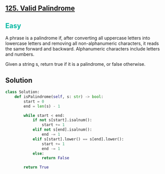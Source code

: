 ## [125. Valid Palindrome](https://leetcode.com/problems/valid-palindrome/)
<h2 style="color:#00b8a3">Easy</h2>
A phrase is a palindrome if, after converting all uppercase letters into lowercase letters and removing all non-alphanumeric characters, it reads the same forward and backward. Alphanumeric characters include letters and numbers.

Given a string s, return true if it is a palindrome, or false otherwise.

## Solution
```python
class Solution:
    def isPalindrome(self, s: str) -> bool:
        start = 0
        end = len(s) - 1

        while start < end:
            if not s[start].isalnum():
                start += 1
            elif not s[end].isalnum():
                end -= 1
            elif s[start].lower() == s[end].lower():
                start += 1
                end -= 1
            else:
                return False

        return True
```

